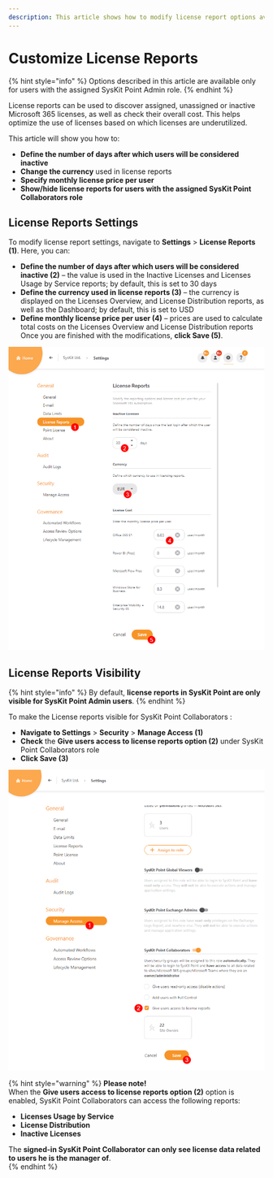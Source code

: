 ```yaml
---
description: This article shows how to modify license report options available in SysKit Point.
---
```


# Customize License Reports

{% hint style="info" %}
Options described in this article are available only for users with the assigned SysKit Point Admin role. 
{% endhint %}

License reports can be used to discover assigned, unassigned or inactive Microsoft 365 licenses, as well as check their overall cost. This helps optimize the use of licenses based on which licenses are underutilized. 


This article will show you how to:
* **Define the number of days after which users will be considered inactive**
* **Change the currency** used in license reports
* **Specify monthly license price per user**
* **Show/hide license reports for users with the assigned SysKit Point Collaborators role**

## License Reports Settings

To modify license report settings, navigate to **Settings** &gt; **License Reports (1)**.
Here, you can:
* **Define the number of days after which users will be considered inactive (2)** – the value is used in the Inactive Licenses and Licenses Usage by Service reports; by default, this is set to 30 days
* **Define the currency used in license reports (3)** – the currency is displayed on the Licenses Overview, and License Distribution reports, as well as the Dashboard; by default, this is set to USD
* **Define monthly license price per user (4)** – prices are used to calculate total costs on the Licenses Overview and License Distribution reports
Once you are finished with the modifications, **click Save (5)**.

![License Reports Settings](../.gitbook/assets/customize-license-reports_settings.png)

## License Reports Visibility

{% hint style="info" %}
By default, **license reports in SysKit Point are only visible for SysKit Point Admin users**. 
{% endhint %}

To make the License reports visible for SysKit Point Collaborators : 
* **Navigate to Settings** > **Security** > **Manage Access (1)**
* **Check** the **Give users access to license reports option (2)** under SysKit Point Collaborators role 
* **Click Save (3)**

![License Reports Visibility](../.gitbook/assets/customize-license-reports_collaborators.png)

{% hint style="warning" %}
**Please note!**  
When the **Give users access to license reports option (2)** option is enabled, SysKit Point Collaborators can access the following reports: 
* **Licenses Usage by Service**
* **License Distribution**
* **Inactive Licenses**

The **signed-in SysKit Point Collaborator can only see license data related to users he is the manager of**.   
{% endhint %}